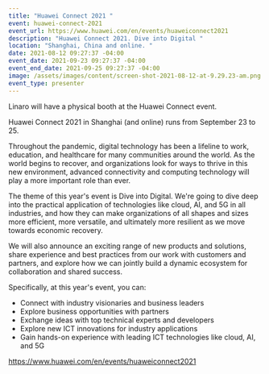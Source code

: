 ```yaml
---
title: "Huawei Connect 2021 "
event: huawei-connect-2021
event_url: https://www.huawei.com/en/events/huaweiconnect2021
description: "Huawei Connect 2021. Dive into Digital "
location: "Shanghai, China and online. "
date: 2021-08-12 09:27:37 -04:00
event_date: 2021-09-23 09:27:37 -04:00
event_end_date: 2021-09-25 09:27:37 -04:00
image: /assets/images/content/screen-shot-2021-08-12-at-9.29.23-am.png
event_type: presenter
---
```

Linaro will have a physical booth at the Huawei Connect event. 

Huawei Connect 2021 in Shanghai (and online) runs from September 23 to 25.

Throughout the pandemic, digital technology has been a lifeline to work, education, and healthcare for many communities around the world. As the world begins to recover, and organizations look for ways to thrive in this new environment, advanced connectivity and computing technology will play a more important role than ever.

The theme of this year's event is Dive into Digital. We're going to dive deep into the practical application of technologies like cloud, AI, and 5G in all industries, and how they can make organizations of all shapes and sizes more efficient, more versatile, and ultimately more resilient as we move towards economic recovery.

We will also announce an exciting range of new products and solutions, share experience and best practices from our work with customers and partners, and explore how we can jointly build a dynamic ecosystem for collaboration and shared success.

Specifically, at this year's event, you can:

* Connect with industry visionaries and business leaders
* Explore business opportunities with partners
* Exchange ideas with top technical experts and developers
* Explore new ICT innovations for industry applications
* Gain hands-on experience with leading ICT technologies like cloud, AI, and 5G

https://www.huawei.com/en/events/huaweiconnect2021
